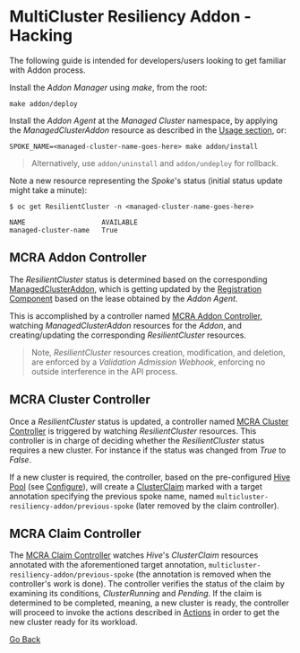 # MultiCluster Resiliency Addon - Hacking

The following guide is intended for developers/users looking to get familiar with Addon process.

Install the _Addon Manager_ using _make_, from the root:

```shell
make addon/deploy
```

Install the _Addon Agent_ at the _Managed Cluster_ namespace, by applying the _ManagedClusterAddon_ resource as
described in the [Usage section](../README.md#usage), or:

```shell
SPOKE_NAME=<managed-cluster-name-goes-here> make addon/install
```

> Alternatively, use `addon/uninstall` and `addon/undeploy` for rollback.

Note a new resource representing the _Spoke_'s status (initial status update might take a minute):

```shell
$ oc get ResilientCluster -n <managed-cluster-name-goes-here>

NAME                   AVAILABLE
managed-cluster-name   True
```

## MCRA Addon Controller

The _ResilientCluster_ status is determined based on the corresponding [ManagedClusterAddon][acm-clusters], which is
getting updated by the [Registration Component][registration-controller] based on the lease obtained by the
_Addon Agent_.

This is accomplished by a controller named [MCRA Addon Controller](../pkg/controllers/reconcilers/addon.go), watching
_ManagedClusterAddon_ resources for the _Addon_, and creating/updating the corresponding  _ResilientCluster_ resources.

> Note, _ResilientCluster_ resources creation, modification, and deletion, are enforced by a
> _Validation Admission Webhook_, enforcing no outside interference in the API process. 

## MCRA Cluster Controller

Once a _ResilientCluster_ status is updated, a controller named
[MCRA Cluster Controller](../pkg/controllers/reconcilers/cluster.go) is triggered by watching _ResilientCluster_
resources. This controller is in charge of deciding whether the _ResilientCluster_ status requires a new cluster. For
instance if the status was changed from _True_ to _False_.

If a new cluster is required, the controller, based on the pre-configured [Hive Pool][hive-pool]
(see [Configure](configure.md)), will create a [ClusterClaim][hive-claim] marked with a target annotation specifying the
previous spoke name, named `multicluster-resiliency-addon/previous-spoke` (later removed by the claim controller).

## MCRA Claim Controller

The [MCRA Claim Controller](../pkg/controllers/reconcilers/claim.go) watches _Hive_'s _ClusterClaim_ resources annotated
with the aforementioned target annotation, `multicluster-resiliency-addon/previous-spoke` (the annotation is removed
when the controller's work is done). The controller verifies the status of the claim by examining its conditions,
_ClusterRunning_ and _Pending_. If the claim is determined to be completed, meaning, a new cluster is ready, the
controller will proceed to invoke the actions described in [Actions](actions.md) in order to get the new cluster ready
for its workload.

[Go Back](../README.md#documentation)

<!--LINKS-->
[acm-clusters]: https://access.redhat.com/documentation/en-us/red_hat_advanced_cluster_management_for_kubernetes/2.8/html-single/clusters/index
[hive-pool]: https://github.com/openshift/hive/blob/master/docs/clusterpools.md
[hive-claim]: https://github.com/openshift/hive/blob/master/docs/clusterpools.md#sample-cluster-claim
[registration-controller]: https://github.com/stolostron/registration
